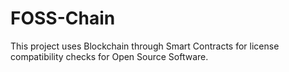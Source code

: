 # FOSS-Chain
This project uses Blockchain through Smart Contracts for license compatibility checks for Open Source Software.
